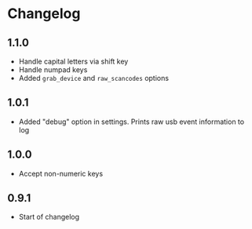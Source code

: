 # Changelog

## 1.1.0

- Handle capital letters via shift key
- Handle numpad keys
- Added `grab_device` and `raw_scancodes` options

## 1.0.1
- Added "debug" option in settings. Prints raw usb event information to log

## 1.0.0
- Accept non-numeric keys

## 0.9.1
- Start of changelog
